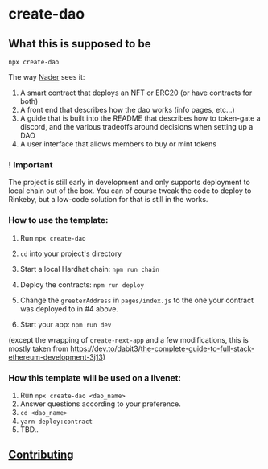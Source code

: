 # create-dao

## What this is supposed to be

`npx create-dao`

The way [Nader](https://discord.com/channels/883478451850473483/883705562850807808/910908371446673408) sees it:

1. A smart contract that deploys an NFT or ERC20 (or have contracts for both)
2. A front end that describes how the dao works (info pages, etc...)
3. A guide that is built into the README that describes how to token-gate a discord, and the various tradeoffs around decisions when setting up a DAO
4. A user interface that allows members to buy or mint tokens

### ! Important

The project is still early in development and only supports deployment to local chain out of the box. You can of course tweak the code to deploy to Rinkeby, but a low-code solution for that is still in the works.

### How to use the template:

1. Run `npx create-dao`

2. `cd` into your project's directory

3. Start a local Hardhat chain: `npm run chain`

4. Deploy the contracts: `npm run deploy`

5. Change the `greeterAddress` in `pages/index.js` to the one your contract was deployed to in #4 above.

6. Start your app: `npm run dev`

(except the wrapping of `create-next-app` and a few modifications, this is mostly taken from https://dev.to/dabit3/the-complete-guide-to-full-stack-ethereum-development-3j13)

### How this template will be used on a livenet:

1. Run `npx create-dao <dao_name>`
2. Answer questions according to your preference.
3. `cd <dao_name>`
4. `yarn deploy:contract`
5. TBD..

## [Contributing](CONTRIBUTING.md)
